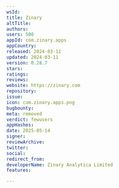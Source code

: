 ```yaml
---
wsId: 
title: Zinary
altTitle: 
authors: 
users: 500
appId: com.zinary.apps
appCountry: 
released: 2024-03-11
updated: 2024-03-11
version: 0.28.7
stars: 
ratings: 
reviews: 
website: https://zinary.com
repository: 
issue: 
icon: com.zinary.apps.png
bugbounty: 
meta: removed
verdict: fewusers
appHashes: 
date: 2025-05-14
signer: 
reviewArchive: 
twitter: 
social: 
redirect_from: 
developerName: Zinary Analytica Limited
features: 

---
```


